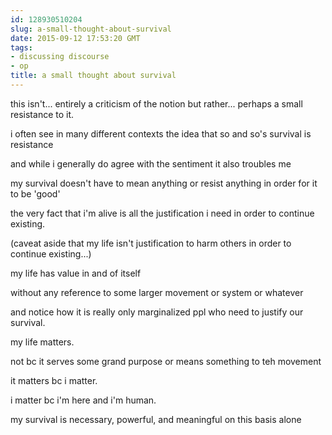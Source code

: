 ```yaml
---
id: 128930510204
slug: a-small-thought-about-survival
date: 2015-09-12 17:53:20 GMT
tags:
- discussing discourse
- op
title: a small thought about survival
---
```

this isn't... entirely a criticism of the notion but rather... perhaps a small resistance to it.

i often see in many different contexts the idea that so and so's survival is resistance

and while i generally do agree with the sentiment it also troubles me

my survival doesn't have to mean anything or resist anything in order for it to be 'good'

the very fact that i'm alive is all the justification i need in order to continue existing.

(caveat aside that my life isn't justification to harm others in order to continue existing...)

my life has value in and of itself

without any reference to some larger movement or system or whatever

and notice how it is really only marginalized ppl who need to justify our survival. 

my life matters.

not bc it serves some grand purpose or means something to teh movement

it matters bc i matter.

i matter bc i'm here and i'm human.

my survival is necessary, powerful, and meaningful on this basis alone